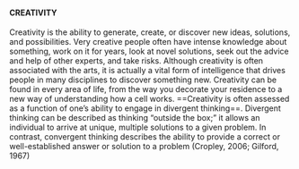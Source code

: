 #### CREATIVITY
Creativity is the ability to generate, create, or discover new ideas,
solutions, and possibilities. Very creative people often have intense 
knowledge about something, work on it for years, look at novel solutions,
seek out the advice and help of other experts, and take risks. Although 
creativity is often associated with the arts, it is actually a vital form
of  intelligence that  drives people in  many disciplines  to  discover 
something new. Creativity can be found in every area of life, from the way
you decorate your residence to a new way of understanding how a cell works.
==Creativity  is often assessed as a function of one’s ability to engage in 
divergent thinking==. Divergent thinking can be described as thinking “outside
the box;” it allows an individual to arrive at unique, multiple solutions to
a given problem. In contrast, convergent thinking describes the ability to
provide a correct or well-established answer or solution to a problem 
(Cropley, 2006; Gilford, 1967)
